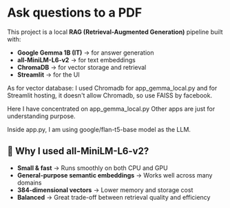 # Ask questions to a PDF

This project is a local **RAG (Retrieval-Augmented Generation)** pipeline built with:
- **Google Gemma 1B (IT)** → for answer generation
- **all-MiniLM-L6-v2** → for text embeddings
- **ChromaDB** → for vector storage and retrieval
- **Streamlit** → for the UI

As for vector database: I used Chromadb for app_gemma_local.py and for Streamlit hosting, it doesn't allow Chromadb, so use FAISS by facebook.

   
Here I have concentrated on app_gemma_local.py
Other apps are just for understanding purpose.

Inside app.py, I am using google/flan-t5-base model as the LLM.

## 🤔 Why I used all-MiniLM-L6-v2?

-  **Small & fast** → Runs smoothly on both CPU and GPU  
-  **General-purpose semantic embeddings** → Works well across many domains  
-  **384-dimensional vectors** → Lower memory and storage cost  
-  **Balanced** → Great trade-off between retrieval quality and efficiency  
